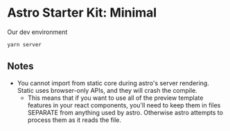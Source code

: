 # Astro Starter Kit: Minimal

Our dev environment

```sh
yarn server
```

## Notes

-   You cannot import from static core during astro's server rendering. Static uses browser-only APIs, and they will crash the compile.
    -   This means that if you want to use all of the preview template features in your react components, you'll need to keep them in files SEPARATE from anything used by astro. Otherwise astro attempts to process them as it reads the file.
